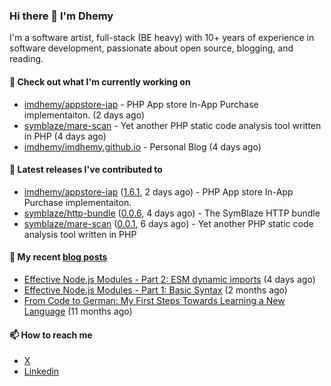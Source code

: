 ### Hi there 👋 I'm Dhemy

I'm a software artist, full-stack (BE heavy) with 10+ years of experience in software development,
passionate about open source, blogging, and reading.

#### 👷 Check out what I'm currently working on

- [imdhemy/appstore-iap](https://github.com/imdhemy/appstore-iap) - PHP App store In-App Purchase implementaiton. (2 days ago)
- [symblaze/mare-scan](https://github.com/symblaze/mare-scan) - Yet another PHP static code analysis tool written in PHP (4 days ago)
- [imdhemy/imdhemy.github.io](https://github.com/imdhemy/imdhemy.github.io) - Personal Blog (4 days ago)

#### 🔭 Latest releases I've contributed to

- [imdhemy/appstore-iap](https://github.com/imdhemy/appstore-iap) ([1.6.1](https://github.com/imdhemy/appstore-iap/releases/tag/1.6.1), 2 days ago) - PHP App store In-App Purchase implementaiton.
- [symblaze/http-bundle](https://github.com/symblaze/http-bundle) ([0.0.6](https://github.com/symblaze/http-bundle/releases/tag/0.0.6), 4 days ago) - The SymBlaze HTTP bundle
- [symblaze/mare-scan](https://github.com/symblaze/mare-scan) ([0.0.1](https://github.com/symblaze/mare-scan/releases/tag/0.0.1), 6 days ago) - Yet another PHP static code analysis tool written in PHP

#### 📜 My recent [blog posts](https://imdhemy.com/)

- [Effective Node.js Modules - Part 2: ESM dynamic imports](https://imdhemy.com/blog/nodejs/esm-dynamic-imports.html) (4 days ago)
- [Effective Node.js Modules - Part 1: Basic Syntax](https://imdhemy.com/blog/nodejs/effective-nodejs-modules-part-1.html) (2 months ago)
- [From Code to German: My First Steps Towards Learning a New Language](https://imdhemy.com/blog/germany/from-code-to-german.html) (11 months ago)

#### 📫 How to reach me

- [X](https://twitter.com/imdhemy)
- [Linkedin](https://linkedin.com/in/imdhemy)

